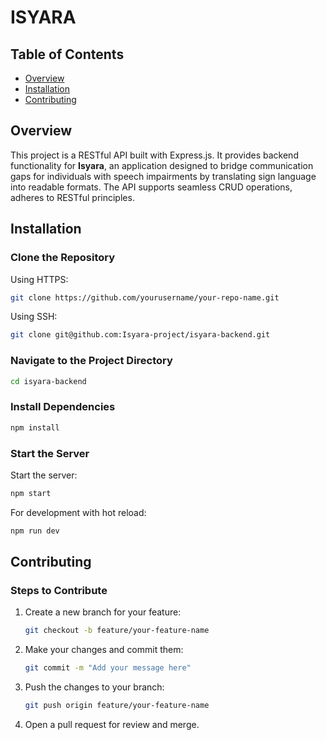# ISYARA

## Table of Contents

- [Overview](#overview)
- [Installation](#installation)
- [Contributing](#contributing)

## Overview

This project is a RESTful API built with Express.js. It provides backend functionality for **Isyara**, an application designed to bridge communication gaps for individuals with speech impairments by translating sign language into readable formats. The API supports seamless CRUD operations, adheres to RESTful principles.

## Installation

### Clone the Repository

Using HTTPS:

```bash
git clone https://github.com/yourusername/your-repo-name.git
```

Using SSH:

```bash
git clone git@github.com:Isyara-project/isyara-backend.git
```

### Navigate to the Project Directory

```bash
cd isyara-backend
```

### Install Dependencies

```bash
npm install
```

### Start the Server

Start the server:

```bash
npm start
```

For development with hot reload:

```bash
npm run dev
```

## Contributing

### Steps to Contribute

1. Create a new branch for your feature:

   ```bash
   git checkout -b feature/your-feature-name
   ```

2. Make your changes and commit them:

   ```bash
   git commit -m "Add your message here"
   ```

3. Push the changes to your branch:

   ```bash
   git push origin feature/your-feature-name
   ```

4. Open a pull request for review and merge.
